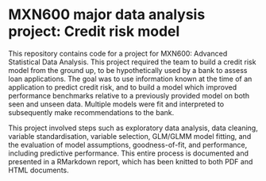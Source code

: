 # MXN600 major data analysis project: Credit risk model

This repository contains code for a project for MXN600: Advanced Statistical Data Analysis. This project required the team to build a credit risk model from the ground up, to be hypothetically used by a bank to assess loan applications. The goal was to use information known at the time of an application to predict credit risk, and to build a model which improved performance benchmarks relative to a previously provided model on both seen and unseen data. Multiple models were fit and interpreted to subsequently make recommendations to the bank.

This project involved steps such as exploratory data analysis, data cleaning, variable standardisation, variable selection, GLM/GLMM model fitting, and the evaluation of model assumptions, goodness-of-fit, and performance, including predictive performance. This entire process is documented and presented in a RMarkdown report, which has been knitted to both PDF and HTML documents.
